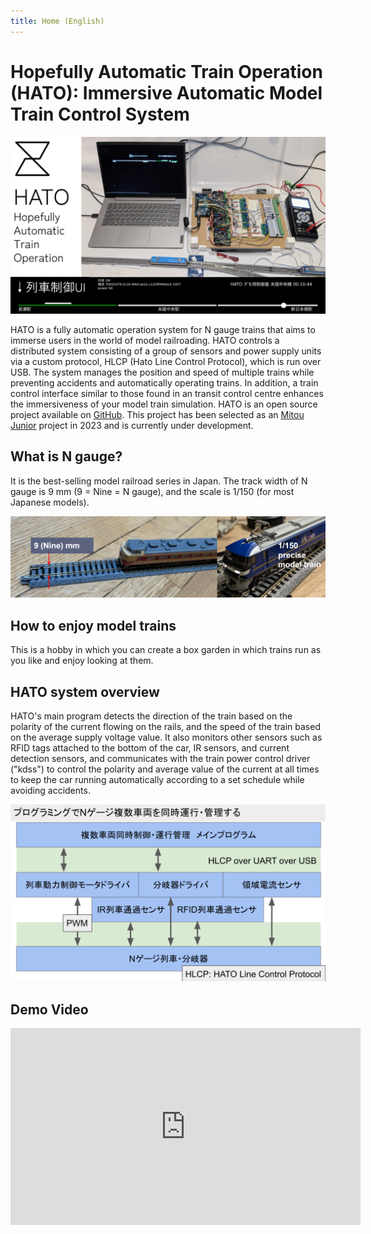 ```yaml
---
title: Home (English)
---
```

# Hopefully Automatic Train Operation (HATO): Immersive Automatic Model Train Control System

![Hero](/assets/hero.png)

HATO is a fully automatic operation system for N gauge trains that aims to immerse users in the world of model railroading.
HATO controls a distributed system consisting of a group of sensors and power supply units via a custom protocol, HLCP (Hato Line Control Protocol), which is run over USB.
The system manages the position and speed of multiple trains while preventing accidents and automatically operating trains.
In addition, a train control interface similar to those found in an transit control centre enhances the immersiveness of your model train simulation.
HATO is an open source project available on [GitHub](https://nyiyui/hato). This project has been selected as an [Mitou Junior](https://jr.mitou.org/english/) project in 2023 and is currently under development.

## What is N gauge?
It is the best-selling model railroad series in Japan. The track width of N gauge is 9 mm (9 = Nine = N gauge), and the scale is 1/150 (for most Japanese models).

![N-Gage Tracks and Cars](/assets/9mm_en.png)

## How to enjoy model trains
This is a hobby in which you can create a box garden in which trains run as you like and enjoy looking at them.

## HATO system overview
HATO's main program detects the direction of the train based on the polarity of the current flowing on the rails, and the speed of the train based on the average supply voltage value. It also monitors other sensors such as RFID tags attached to the bottom of the car, IR sensors, and current detection sensors, and communicates with the train power control driver ("kdss") to control the polarity and average value of the current at all times to keep the car running automatically according to a set schedule while avoiding accidents.

![HATO system overview](/assets/system.png)

## Demo Video

<iframe width="560" height="315" src="https://www.youtube-nocookie.com/embed/rcGFUpEQFpU?si=cXUUK7CVFKUmiYCf&amp;controls=0" title="YouTube video player" frameborder="0" allow="accelerometer; autoplay; clipboard-write; encrypted-media; gyroscope; picture-in-picture; web-share" allowfullscreen></iframe>
